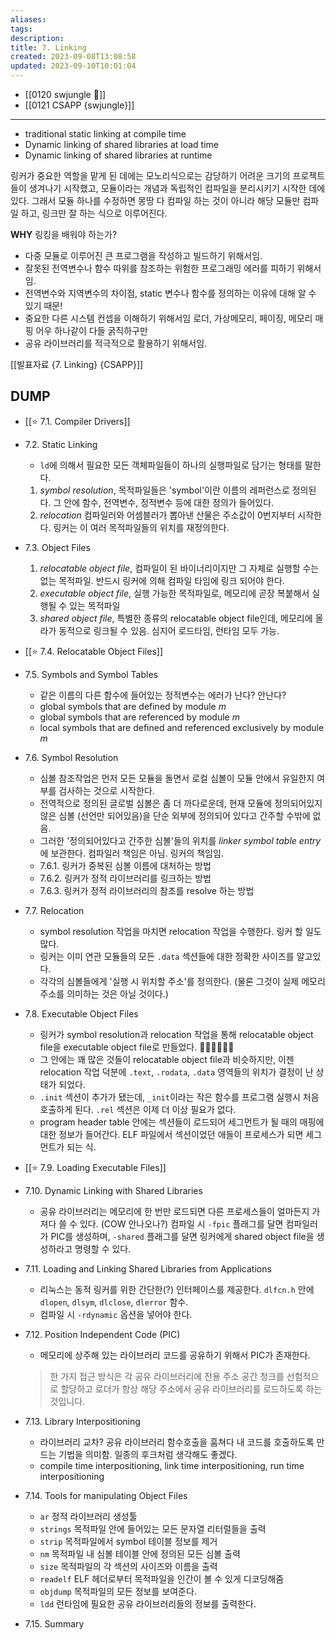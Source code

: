 ```yaml
---
aliases: 
tags: 
description:
title: 7. Linking
created: 2023-09-08T13:08:58
updated: 2023-09-10T10:01:04
---
```

- [[0120 swjungle 🤖]]
- [[0121 CSAPP {swjungle}]]
___
- traditional static linking at compile time
- Dynamic linking of shared libraries at load time 
- Dynamic linking of shared libraries at runtime

링커가 중요한 역할을 맡게 된 데에는 모노리식으로는 감당하기 어려운 크기의 프로젝트들이 생겨나기 시작했고, 모듈이라는 개념과 독립적인 컴파일을 분리시키기 시작한 데에 있다. 그래서 모듈 하나를 수정하면 몽땅 다 컴파일 하는 것이 아니라 해당 모듈만 컴파일 하고, 링크만 잘 하는 식으로 이루어진다.

**WHY** 링킹을 배워야 하는가?

- 다중 모듈로 이루어진 큰 프로그램을 작성하고 빌드하기 위해서임.
- 잘못된 전역변수나 함수 따위를 참조하는 위험한 프로그래밍 에러를 피하기 위해서임.
- 전역변수와 지역변수의 차이점, static 변수나 함수를 정의하는 이유에 대해 알 수 있기 때문!
- 중요한 다른 시스템 컨셉을 이해하기 위해서임 로더, 가상메모리, 페이징, 메모리 매핑 어우 하나같이 다들 굵직하구만
- 공유 라이브러리를 적극적으로 활용하기 위해서임.

[[발표자료 {7. Linking} {CSAPP}]]

## DUMP

- [[⭐️ 7.1. Compiler Drivers]]
- 7.2. Static Linking
	- `ld`에 의해서 필요한 모든 객체파일들이 하나의 실행파일로 담기는 형태를 말한다.
	1. _symbol resolution_, 목적파일들은 'symbol'이란 이름의 레퍼런스로 정의된다. 그 안에 함수, 전역변수, 정적변수 등에 대한 정의가 들어있다.
	2. _relocation_ 컴파일러와 어셈블러가 뽑아낸 산물은 주소값이 0번지부터 시작한다. 링커는 이 여러 목적파일들의 위치를 재정의한다.
- 7.3. Object Files
	1. _relocatable object file_, 컴파일이 된 바이너리이지만 그 자체로 실행할 수는 없는 목적파일. 반드시 링커에 의해 컴파일 타임에 링크 되어야 한다.
	2. _executable object file_, 실행 가능한 목적파일로, 메모리에 곧장 복붙해서 실행될 수 있는 목적파일
	3. _shared object file_, 특별한 종류의 relocatable object file인데, 메모리에 올라가 동적으로 링크될 수 있음. 심지어 로드타임, 런타임 모두 가능.
- [[⭐️ 7.4. Relocatable Object Files]]
- 7.5. Symbols and Symbol Tables
	- 같은 이름의 다른 함수에 들어있는 정적변수는 에러가 난다? 안난다?
	- global symbols that are defined by module _m_
	- global symbols that are referenced by module _m_
	- local symbols that are defined and referenced exclusively by module _m_
- 7.6. Symbol Resolution
	- 심볼 참조작업은 먼저 모든 모듈을 돌면서 로컬 심볼이 모듈 안에서 유일한지 여부를 검사하는 것으로 시작한다.
	- 전역적으로 정의된 글로벌 심볼은 좀 더 까다로운데, 현재 모듈에 정의되어있지 않은 심볼 (선언만 되어있음)을 단순 외부에 정의되어 있다고 간주할 수밖에 없음.
	- 그러한 '정의되어있다고 간주한 심볼'들의 위치를 _linker symbol table entry_ 에 보관한다. 컴파일러 책임은 아님. 링커의 책임임.
	- 7.6.1. 링커가 중복된 심볼 이름에 대처하는 방법
	- 7.6.2. 링커가 정적 라이브러리를 링크하는 방법
	- 7.6.3. 링커가 정적 라이브러리의 참조를 resolve 하는 방법
- 7.7. Relocation
	- symbol resolution 작업을 마치면 relocation 작업을 수행한다. 링커 할 일도 많다.
	- 링커는 이미 연관 모듈들의 모든 `.data` 섹션들에 대한 정확한 사이즈를 알고있다.
	- 각각의 심볼들에게 '실행 시 위치할 주소'를 정의한다. (물론 그것이 실제 메모리 주소를 의미하는 것은 아닐 것이다.)
- 7.8. Executable Object Files
	- 링커가 symbol resolution과 relocation 작업을 통해 relocatable object file을 executable object file로 만들었다. 👏👏👏👏👏👏
	- 그 안에는 꽤 많은 것들이 relocatable object file과 비슷하지만, 이젠 relocation 작업 덕분에 `.text`, `.rodata`, `.data` 영역들의 위치가 결정이 난 상태가 되었다.
	- `.init` 섹션이 추가가 됐는데, `_init`이라는 작은 함수를 프로그램 실행시 처음 호출하게 된다. `.rel` 섹션은 이제 더 이상 필요가 없다.
	- program header table 안에는 섹션들이 로드되어 세그먼트가 될 때의 매핑에 대한 정보가 들어간다. ELF 파일에서 섹션이었던 애들이 프로세스가 되면 세그먼트가 되는 식.
- [[⭐️ 7.9. Loading Executable Files]]
- 7.10. Dynamic Linking with Shared Libraries
	- 공유 라이브러리는 메모리에 한 번만 로드되면 다른 프로세스들이 얼마든지 가져다 쓸 수 있다. (COW 안나오나?) 컴파일 시 `-fpic` 플래그를 달면 컴파일러가 PIC를 생성하며, `-shared` 플래그를 달면 링커에게 shared object file을 생성하라고 명령할 수 있다.
- 7.11. Loading and Linking Shared Libraries from Applications
	- 리눅스는 동적 링커를 위한 간단한(?) 인터페이스를 제공한다. `dlfcn.h` 안에 `dlopen`, `dlsym`, `dlclose`, `dlerror` 함수. 
	- 컴파일 시 `-rdynamic` 옵션을 넣어야 한다.
- 7.12. Position Independent Code (PIC)
	- 메모리에 상주해 있는 라이브러리 코드를 공유하기 위해서 PIC가 존재한다. 

	> 한 가지 접근 방식은 각 공유 라이브러리에 전용 주소 공간 청크를 선험적으로 할당하고 로더가 항상 해당 주소에서 공유 라이브러리를 로드하도록 하는 것입니다.

- 7.13. Library Interpositioning
	- 라이브러리 교차? 공유 라이브러리 함수호출을 훔쳐다 내 코드를 호출하도록 만드는 기법을 의미함. 일종의 후크처럼 생각해도 좋겠다.
	- compile time interpositioning, link time interpositioning, run time interpositioning 
- 7.14. Tools for manipulating Object Files
	- `ar` 정적 라이브러리 생성툴
	- `strings` 목적파일 안에 들어있는 모든 문자열 리터럴들을 출력
	- `strip` 목적파일에서 symbol 테이블 정보를 제거
	- `nm` 목적파일 내 심볼 테이블 안에 정의된 모든 심볼 출력
	- `size` 목적파일의 각 섹션의 사이즈와 이름을 출력
	- `readelf` ELF 헤더로부터 목적파일을 인간이 볼 수 있게 디코딩해줌
	- `objdump` 목적파일의 모든 정보를 보여준다.
	- `ldd` 런타임에 필요한 공유 라이브러리들의 정보를 출력한다.
- 7.15. Summary
